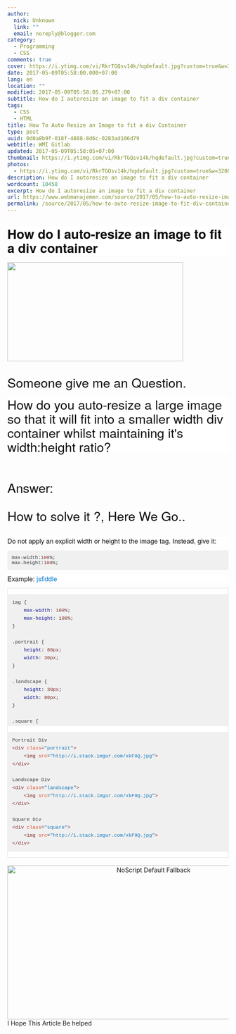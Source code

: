 ```yaml
---
author:
  nick: Unknown
  link: ""
  email: noreply@blogger.com
category:
  - Programming
  - CSS
comments: true
cover: https://i.ytimg.com/vi/RkrTGQsv14k/hqdefault.jpg?custom=true&w=320&h=180&stc=true&jpg444=true&jpgq=90&sp=68&sigh=eCvhWuyCHTD0lyZ0Dhi-6XTOs0c
date: 2017-05-09T05:58:00.000+07:00
lang: en
location: ""
modified: 2017-05-09T05:58:05.279+07:00
subtitle: How do I autoresize an image to fit a div container
tags:
  - CSS
  - HTML
title: How To Auto Resize an Image to fit a div Container
type: post
uuid: 0d0a8b9f-018f-4888-8d6c-0283ad106d79
webtitle: WMI Gitlab
updated: 2017-05-09T05:58:05+07:00
thumbnail: https://i.ytimg.com/vi/RkrTGQsv14k/hqdefault.jpg?custom=true&w=320&h=180&stc=true&jpg444=true&jpgq=90&sp=68&sigh=eCvhWuyCHTD0lyZ0Dhi-6XTOs0c
photos:
  - https://i.ytimg.com/vi/RkrTGQsv14k/hqdefault.jpg?custom=true&w=320&h=180&stc=true&jpg444=true&jpgq=90&sp=68&sigh=eCvhWuyCHTD0lyZ0Dhi-6XTOs0c
description: How do I autoresize an image to fit a div container
wordcount: 10458
excerpt: How do I autoresize an image to fit a div container
url: https://www.webmanajemen.com/source/2017/05/how-to-auto-resize-image-to-fit-div-container.html
permalink: /source/2017/05/how-to-auto-resize-image-to-fit-div-container.html
---
```


<h2 style="background-color: white; border: 0px; box-sizing: border-box; font-stretch: inherit; margin-bottom: 0.8em; padding: 0px; vertical-align: baseline;"><span style="color: #0c0d0e; font-family: &quot;helvetica neue&quot; , &quot;helvetica&quot; , &quot;arial&quot; , sans-serif;"><span style="font-size: 29.1355895996094px; line-height: 32.0779647827148px;">How do I auto-resize an image to fit a div container</span></span></h2><div><span style="color: #0c0d0e; font-family: &quot;helvetica neue&quot; , &quot;helvetica&quot; , &quot;arial&quot; , sans-serif;"><span style="font-size: 29.1355895996094px; line-height: 32.0779647827148px;"><img height="225" src="https://i.ytimg.com/vi/RkrTGQsv14k/hqdefault.jpg?custom=true&amp;w=320&amp;h=180&amp;stc=true&amp;jpg444=true&amp;jpgq=90&amp;sp=68&amp;sigh=eCvhWuyCHTD0lyZ0Dhi-6XTOs0c" width="400"></span></span></div><div><span style="color: #0c0d0e; font-family: &quot;helvetica neue&quot; , &quot;helvetica&quot; , &quot;arial&quot; , sans-serif;"><span style="font-size: 29.1355895996094px; line-height: 32.0779647827148px;"><br></span></span></div><div> <span style="color: #0c0d0e; font-family: &quot;helvetica neue&quot; , &quot;helvetica&quot; , &quot;arial&quot; , sans-serif;"><span style="font-size: 29.1355895996094px; line-height: 32.0779647827148px;">Someone give me an Question.</span></span></div><div><a href="https://www.blogger.com/blogger.g?blogID=2771056599229295027" imageanchor="1" style="clear: left; float: left; margin-bottom: 1em; margin-right: 1em;" rel="noopener noreferer nofollow"></a><br></div><div><div style="background-color: white; border: 0px; box-sizing: border-box; font-family: 'Helvetica Neue', Helvetica, Arial, sans-serif; font-size: 15px; font-stretch: inherit; line-height: 18px; margin-bottom: 0.8em; padding: 0px; vertical-align: baseline;"><span style="color: #0c0d0e; font-family: &quot;helvetica neue&quot; , &quot;helvetica&quot; , &quot;arial&quot; , sans-serif;"><span style="font-size: 29.1355895996094px; line-height: 32.0779647827148px;">How do you auto-resize a large image so that it will fit into a smaller width div container whilst maintaining it's width:height ratio?</span></span></div><span style="color: #0c0d0e; font-family: &quot;helvetica neue&quot; , &quot;helvetica&quot; , &quot;arial&quot; , sans-serif;"><span style="font-size: 29.1355895996094px; line-height: 32.0779647827148px;"> </span></span><br><div><span style="color: #0c0d0e; font-family: &quot;helvetica neue&quot; , &quot;helvetica&quot; , &quot;arial&quot; , sans-serif;"><span style="font-size: 29.1355895996094px; line-height: 32.0779647827148px;"><br></span></span></div><div><span style="color: #0c0d0e; font-family: &quot;helvetica neue&quot; , &quot;helvetica&quot; , &quot;arial&quot; , sans-serif;"><span style="font-size: 29.1355895996094px; line-height: 32.0779647827148px;">Answer:</span></span></div><div><span style="color: #0c0d0e; font-family: &quot;helvetica neue&quot; , &quot;helvetica&quot; , &quot;arial&quot; , sans-serif;"><span style="font-size: 29.1355895996094px; line-height: 32.0779647827148px;"><br></span></span></div></div><div><span style="color: #0c0d0e; font-family: &quot;helvetica neue&quot; , &quot;helvetica&quot; , &quot;arial&quot; , sans-serif;"><span style="font-size: 29.1355895996094px; line-height: 32.0779647827148px;">How to solve it ?, Here We Go..</span></span></div><div><span style="color: #0c0d0e; font-family: &quot;helvetica neue&quot; , &quot;helvetica&quot; , &quot;arial&quot; , sans-serif;"><span style="font-size: 29.1355895996094px; line-height: 32.0779647827148px;"><br></span></span></div><div style="background-color: white; border: 0px; box-sizing: border-box; color: #0c0d0e; font-family: 'Helvetica Neue', Helvetica, Arial, sans-serif; font-size: 15px; font-stretch: inherit; line-height: 18px; margin-bottom: 0.8em; padding: 0px; vertical-align: baseline;">Do not apply an explicit width or height to the image tag. Instead, give it:</div><pre class="default prettyprint prettyprinted" style="background-color: #f0f0f0; border: 0px; box-sizing: border-box; color: #393318; font-family: Consolas, Menlo, Monaco, 'Lucida Console', 'Liberation Mono', 'DejaVu Sans Mono', 'Bitstream Vera Sans Mono', 'Courier New', monospace; font-size: 13px; font-stretch: inherit; line-height: inherit; margin-bottom: 0.8em; max-height: 300px; overflow: auto; padding: 10px; vertical-align: baseline; word-wrap: normal;"><code style="border: 0px; box-sizing: border-box; font-family: Consolas, Menlo, Monaco, 'Lucida Console', 'Liberation Mono', 'DejaVu Sans Mono', 'Bitstream Vera Sans Mono', 'Courier New', monospace; font-stretch: inherit; font-style: inherit; font-variant: inherit; font-weight: inherit; line-height: inherit; margin: 0px; max-height: 300px; overflow: auto; padding: 0px; vertical-align: baseline;"><span class="pln" style="border: 0px; box-sizing: border-box; color: #303336; font-family: inherit; font-size: inherit; font-stretch: inherit; font-style: inherit; font-variant: inherit; font-weight: inherit; line-height: inherit; margin: 0px; padding: 0px; vertical-align: baseline;">max</span><span class="pun" style="border: 0px; box-sizing: border-box; color: #303336; font-family: inherit; font-size: inherit; font-stretch: inherit; font-style: inherit; font-variant: inherit; font-weight: inherit; line-height: inherit; margin: 0px; padding: 0px; vertical-align: baseline;">-</span><span class="pln" style="border: 0px; box-sizing: border-box; color: #303336; font-family: inherit; font-size: inherit; font-stretch: inherit; font-style: inherit; font-variant: inherit; font-weight: inherit; line-height: inherit; margin: 0px; padding: 0px; vertical-align: baseline;">width</span><span class="pun" style="border: 0px; box-sizing: border-box; color: #303336; font-family: inherit; font-size: inherit; font-stretch: inherit; font-style: inherit; font-variant: inherit; font-weight: inherit; line-height: inherit; margin: 0px; padding: 0px; vertical-align: baseline;">:</span><span class="lit" style="border: 0px; box-sizing: border-box; color: #7d2727; font-family: inherit; font-size: inherit; font-stretch: inherit; font-style: inherit; font-variant: inherit; font-weight: inherit; line-height: inherit; margin: 0px; padding: 0px; vertical-align: baseline;">100</span><span class="pun" style="border: 0px; box-sizing: border-box; color: #303336; font-family: inherit; font-size: inherit; font-stretch: inherit; font-style: inherit; font-variant: inherit; font-weight: inherit; line-height: inherit; margin: 0px; padding: 0px; vertical-align: baseline;">%;</span><span class="pln" style="border: 0px; box-sizing: border-box; color: #303336; font-family: inherit; font-size: inherit; font-stretch: inherit; font-style: inherit; font-variant: inherit; font-weight: inherit; line-height: inherit; margin: 0px; padding: 0px; vertical-align: baseline;"><br>max</span><span class="pun" style="border: 0px; box-sizing: border-box; color: #303336; font-family: inherit; font-size: inherit; font-stretch: inherit; font-style: inherit; font-variant: inherit; font-weight: inherit; line-height: inherit; margin: 0px; padding: 0px; vertical-align: baseline;">-</span><span class="pln" style="border: 0px; box-sizing: border-box; color: #303336; font-family: inherit; font-size: inherit; font-stretch: inherit; font-style: inherit; font-variant: inherit; font-weight: inherit; line-height: inherit; margin: 0px; padding: 0px; vertical-align: baseline;">height</span><span class="pun" style="border: 0px; box-sizing: border-box; color: #303336; font-family: inherit; font-size: inherit; font-stretch: inherit; font-style: inherit; font-variant: inherit; font-weight: inherit; line-height: inherit; margin: 0px; padding: 0px; vertical-align: baseline;">:</span><span class="lit" style="border: 0px; box-sizing: border-box; color: #7d2727; font-family: inherit; font-size: inherit; font-stretch: inherit; font-style: inherit; font-variant: inherit; font-weight: inherit; line-height: inherit; margin: 0px; padding: 0px; vertical-align: baseline;">100</span><span class="pun" style="border: 0px; box-sizing: border-box; color: #303336; font-family: inherit; font-size: inherit; font-stretch: inherit; font-style: inherit; font-variant: inherit; font-weight: inherit; line-height: inherit; margin: 0px; padding: 0px; vertical-align: baseline;">%;</span></code></pre><div style="background-color: white; border: 0px; box-sizing: border-box; color: #0c0d0e; font-family: 'Helvetica Neue', Helvetica, Arial, sans-serif; font-size: 15px; font-stretch: inherit; line-height: 18px; margin-bottom: 0.8em; padding: 0px; vertical-align: baseline;">Example:&nbsp;<a href="http://jsfiddle.net/xwrvxser/1/" rel="noopener noreferer nofollow" style="box-sizing: border-box; color: #0077cc; margin-bottom: 0px; text-decoration: none;" target="_blank">jsfiddle</a></div><div style="background-color: white; border: 0px; box-sizing: border-box; color: #0c0d0e; font-family: 'Helvetica Neue', Helvetica, Arial, sans-serif; font-size: 15px; font-stretch: inherit; line-height: 18px; margin-bottom: 0.8em; padding: 0px; vertical-align: baseline;"></div><div class="snippet" data-babel="false" data-console="true" data-hide="false" data-lang="js" style="background-color: white; border: 0px; box-sizing: border-box; color: #0c0d0e; font-family: 'Helvetica Neue', Helvetica, Arial, sans-serif; font-size: 15px; font-stretch: inherit; line-height: 18px; margin: 0px; padding: 0px; vertical-align: baseline;"><div class="snippet-code" style="border: 1px solid rgb(228, 230, 232); box-sizing: border-box; font-family: inherit; font-size: inherit; font-stretch: inherit; font-style: inherit; font-variant: inherit; font-weight: inherit; line-height: inherit; margin: 0px; padding: 0px; vertical-align: baseline;"><pre class="snippet-code-css lang-css prettyprint prettyprinted" style="background-color: #f0f0f0; border: 0px; box-sizing: border-box; color: #393318; font-family: Consolas, Menlo, Monaco, 'Lucida Console', 'Liberation Mono', 'DejaVu Sans Mono', 'Bitstream Vera Sans Mono', 'Courier New', monospace; font-size: 13px; font-stretch: inherit; font-style: inherit; font-variant: inherit; font-weight: inherit; line-height: inherit; margin-bottom: 0.8em; max-height: 300px; overflow: auto; padding: 10px; vertical-align: baseline; word-wrap: normal;"><code style="border: 0px; box-sizing: border-box; font-family: Consolas, Menlo, Monaco, 'Lucida Console', 'Liberation Mono', 'DejaVu Sans Mono', 'Bitstream Vera Sans Mono', 'Courier New', monospace; font-stretch: inherit; font-style: inherit; font-variant: inherit; font-weight: inherit; line-height: inherit; margin: 0px; max-height: 300px; overflow: auto; padding: 0px; vertical-align: baseline;"><span class="pln" style="border: 0px; box-sizing: border-box; color: #303336; font-family: inherit; font-size: inherit; font-stretch: inherit; font-style: inherit; font-variant: inherit; font-weight: inherit; line-height: inherit; margin: 0px; padding: 0px; vertical-align: baseline;">img </span><span class="pun" style="border: 0px; box-sizing: border-box; color: #303336; font-family: inherit; font-size: inherit; font-stretch: inherit; font-style: inherit; font-variant: inherit; font-weight: inherit; line-height: inherit; margin: 0px; padding: 0px; vertical-align: baseline;">{</span><span class="pln" style="border: 0px; box-sizing: border-box; color: #303336; font-family: inherit; font-size: inherit; font-stretch: inherit; font-style: inherit; font-variant: inherit; font-weight: inherit; line-height: inherit; margin: 0px; padding: 0px; vertical-align: baseline;"><br>    </span><span class="kwd" style="border: 0px; box-sizing: border-box; color: #101094; font-family: inherit; font-size: inherit; font-stretch: inherit; font-style: inherit; font-variant: inherit; font-weight: inherit; line-height: inherit; margin: 0px; padding: 0px; vertical-align: baseline;">max-width</span><span class="pun" style="border: 0px; box-sizing: border-box; color: #303336; font-family: inherit; font-size: inherit; font-stretch: inherit; font-style: inherit; font-variant: inherit; font-weight: inherit; line-height: inherit; margin: 0px; padding: 0px; vertical-align: baseline;">:</span><span class="pln" style="border: 0px; box-sizing: border-box; color: #303336; font-family: inherit; font-size: inherit; font-stretch: inherit; font-style: inherit; font-variant: inherit; font-weight: inherit; line-height: inherit; margin: 0px; padding: 0px; vertical-align: baseline;"> </span><span class="lit" style="border: 0px; box-sizing: border-box; color: #7d2727; font-family: inherit; font-size: inherit; font-stretch: inherit; font-style: inherit; font-variant: inherit; font-weight: inherit; line-height: inherit; margin: 0px; padding: 0px; vertical-align: baseline;">100%</span><span class="pun" style="border: 0px; box-sizing: border-box; color: #303336; font-family: inherit; font-size: inherit; font-stretch: inherit; font-style: inherit; font-variant: inherit; font-weight: inherit; line-height: inherit; margin: 0px; padding: 0px; vertical-align: baseline;">;</span><span class="pln" style="border: 0px; box-sizing: border-box; color: #303336; font-family: inherit; font-size: inherit; font-stretch: inherit; font-style: inherit; font-variant: inherit; font-weight: inherit; line-height: inherit; margin: 0px; padding: 0px; vertical-align: baseline;"><br>    </span><span class="kwd" style="border: 0px; box-sizing: border-box; color: #101094; font-family: inherit; font-size: inherit; font-stretch: inherit; font-style: inherit; font-variant: inherit; font-weight: inherit; line-height: inherit; margin: 0px; padding: 0px; vertical-align: baseline;">max-height</span><span class="pun" style="border: 0px; box-sizing: border-box; color: #303336; font-family: inherit; font-size: inherit; font-stretch: inherit; font-style: inherit; font-variant: inherit; font-weight: inherit; line-height: inherit; margin: 0px; padding: 0px; vertical-align: baseline;">:</span><span class="pln" style="border: 0px; box-sizing: border-box; color: #303336; font-family: inherit; font-size: inherit; font-stretch: inherit; font-style: inherit; font-variant: inherit; font-weight: inherit; line-height: inherit; margin: 0px; padding: 0px; vertical-align: baseline;"> </span><span class="lit" style="border: 0px; box-sizing: border-box; color: #7d2727; font-family: inherit; font-size: inherit; font-stretch: inherit; font-style: inherit; font-variant: inherit; font-weight: inherit; line-height: inherit; margin: 0px; padding: 0px; vertical-align: baseline;">100%</span><span class="pun" style="border: 0px; box-sizing: border-box; color: #303336; font-family: inherit; font-size: inherit; font-stretch: inherit; font-style: inherit; font-variant: inherit; font-weight: inherit; line-height: inherit; margin: 0px; padding: 0px; vertical-align: baseline;">;</span><span class="pln" style="border: 0px; box-sizing: border-box; color: #303336; font-family: inherit; font-size: inherit; font-stretch: inherit; font-style: inherit; font-variant: inherit; font-weight: inherit; line-height: inherit; margin: 0px; padding: 0px; vertical-align: baseline;"><br></span><span class="pun" style="border: 0px; box-sizing: border-box; color: #303336; font-family: inherit; font-size: inherit; font-stretch: inherit; font-style: inherit; font-variant: inherit; font-weight: inherit; line-height: inherit; margin: 0px; padding: 0px; vertical-align: baseline;">}</span><span class="pln" style="border: 0px; box-sizing: border-box; color: #303336; font-family: inherit; font-size: inherit; font-stretch: inherit; font-style: inherit; font-variant: inherit; font-weight: inherit; line-height: inherit; margin: 0px; padding: 0px; vertical-align: baseline;"><br><br></span><span class="pun" style="border: 0px; box-sizing: border-box; color: #303336; font-family: inherit; font-size: inherit; font-stretch: inherit; font-style: inherit; font-variant: inherit; font-weight: inherit; line-height: inherit; margin: 0px; padding: 0px; vertical-align: baseline;">.</span><span class="pln" style="border: 0px; box-sizing: border-box; color: #303336; font-family: inherit; font-size: inherit; font-stretch: inherit; font-style: inherit; font-variant: inherit; font-weight: inherit; line-height: inherit; margin: 0px; padding: 0px; vertical-align: baseline;">portrait </span><span class="pun" style="border: 0px; box-sizing: border-box; color: #303336; font-family: inherit; font-size: inherit; font-stretch: inherit; font-style: inherit; font-variant: inherit; font-weight: inherit; line-height: inherit; margin: 0px; padding: 0px; vertical-align: baseline;">{</span><span class="pln" style="border: 0px; box-sizing: border-box; color: #303336; font-family: inherit; font-size: inherit; font-stretch: inherit; font-style: inherit; font-variant: inherit; font-weight: inherit; line-height: inherit; margin: 0px; padding: 0px; vertical-align: baseline;"><br>    </span><span class="kwd" style="border: 0px; box-sizing: border-box; color: #101094; font-family: inherit; font-size: inherit; font-stretch: inherit; font-style: inherit; font-variant: inherit; font-weight: inherit; line-height: inherit; margin: 0px; padding: 0px; vertical-align: baseline;">height</span><span class="pun" style="border: 0px; box-sizing: border-box; color: #303336; font-family: inherit; font-size: inherit; font-stretch: inherit; font-style: inherit; font-variant: inherit; font-weight: inherit; line-height: inherit; margin: 0px; padding: 0px; vertical-align: baseline;">:</span><span class="pln" style="border: 0px; box-sizing: border-box; color: #303336; font-family: inherit; font-size: inherit; font-stretch: inherit; font-style: inherit; font-variant: inherit; font-weight: inherit; line-height: inherit; margin: 0px; padding: 0px; vertical-align: baseline;"> </span><span class="lit" style="border: 0px; box-sizing: border-box; color: #7d2727; font-family: inherit; font-size: inherit; font-stretch: inherit; font-style: inherit; font-variant: inherit; font-weight: inherit; line-height: inherit; margin: 0px; padding: 0px; vertical-align: baseline;">80px</span><span class="pun" style="border: 0px; box-sizing: border-box; color: #303336; font-family: inherit; font-size: inherit; font-stretch: inherit; font-style: inherit; font-variant: inherit; font-weight: inherit; line-height: inherit; margin: 0px; padding: 0px; vertical-align: baseline;">;</span><span class="pln" style="border: 0px; box-sizing: border-box; color: #303336; font-family: inherit; font-size: inherit; font-stretch: inherit; font-style: inherit; font-variant: inherit; font-weight: inherit; line-height: inherit; margin: 0px; padding: 0px; vertical-align: baseline;"><br>    </span><span class="kwd" style="border: 0px; box-sizing: border-box; color: #101094; font-family: inherit; font-size: inherit; font-stretch: inherit; font-style: inherit; font-variant: inherit; font-weight: inherit; line-height: inherit; margin: 0px; padding: 0px; vertical-align: baseline;">width</span><span class="pun" style="border: 0px; box-sizing: border-box; color: #303336; font-family: inherit; font-size: inherit; font-stretch: inherit; font-style: inherit; font-variant: inherit; font-weight: inherit; line-height: inherit; margin: 0px; padding: 0px; vertical-align: baseline;">:</span><span class="pln" style="border: 0px; box-sizing: border-box; color: #303336; font-family: inherit; font-size: inherit; font-stretch: inherit; font-style: inherit; font-variant: inherit; font-weight: inherit; line-height: inherit; margin: 0px; padding: 0px; vertical-align: baseline;"> </span><span class="lit" style="border: 0px; box-sizing: border-box; color: #7d2727; font-family: inherit; font-size: inherit; font-stretch: inherit; font-style: inherit; font-variant: inherit; font-weight: inherit; line-height: inherit; margin: 0px; padding: 0px; vertical-align: baseline;">30px</span><span class="pun" style="border: 0px; box-sizing: border-box; color: #303336; font-family: inherit; font-size: inherit; font-stretch: inherit; font-style: inherit; font-variant: inherit; font-weight: inherit; line-height: inherit; margin: 0px; padding: 0px; vertical-align: baseline;">;</span><span class="pln" style="border: 0px; box-sizing: border-box; color: #303336; font-family: inherit; font-size: inherit; font-stretch: inherit; font-style: inherit; font-variant: inherit; font-weight: inherit; line-height: inherit; margin: 0px; padding: 0px; vertical-align: baseline;"><br></span><span class="pun" style="border: 0px; box-sizing: border-box; color: #303336; font-family: inherit; font-size: inherit; font-stretch: inherit; font-style: inherit; font-variant: inherit; font-weight: inherit; line-height: inherit; margin: 0px; padding: 0px; vertical-align: baseline;">}</span><span class="pln" style="border: 0px; box-sizing: border-box; color: #303336; font-family: inherit; font-size: inherit; font-stretch: inherit; font-style: inherit; font-variant: inherit; font-weight: inherit; line-height: inherit; margin: 0px; padding: 0px; vertical-align: baseline;"><br><br></span><span class="pun" style="border: 0px; box-sizing: border-box; color: #303336; font-family: inherit; font-size: inherit; font-stretch: inherit; font-style: inherit; font-variant: inherit; font-weight: inherit; line-height: inherit; margin: 0px; padding: 0px; vertical-align: baseline;">.</span><span class="pln" style="border: 0px; box-sizing: border-box; color: #303336; font-family: inherit; font-size: inherit; font-stretch: inherit; font-style: inherit; font-variant: inherit; font-weight: inherit; line-height: inherit; margin: 0px; padding: 0px; vertical-align: baseline;">landscape </span><span class="pun" style="border: 0px; box-sizing: border-box; color: #303336; font-family: inherit; font-size: inherit; font-stretch: inherit; font-style: inherit; font-variant: inherit; font-weight: inherit; line-height: inherit; margin: 0px; padding: 0px; vertical-align: baseline;">{</span><span class="pln" style="border: 0px; box-sizing: border-box; color: #303336; font-family: inherit; font-size: inherit; font-stretch: inherit; font-style: inherit; font-variant: inherit; font-weight: inherit; line-height: inherit; margin: 0px; padding: 0px; vertical-align: baseline;"><br>    </span><span class="kwd" style="border: 0px; box-sizing: border-box; color: #101094; font-family: inherit; font-size: inherit; font-stretch: inherit; font-style: inherit; font-variant: inherit; font-weight: inherit; line-height: inherit; margin: 0px; padding: 0px; vertical-align: baseline;">height</span><span class="pun" style="border: 0px; box-sizing: border-box; color: #303336; font-family: inherit; font-size: inherit; font-stretch: inherit; font-style: inherit; font-variant: inherit; font-weight: inherit; line-height: inherit; margin: 0px; padding: 0px; vertical-align: baseline;">:</span><span class="pln" style="border: 0px; box-sizing: border-box; color: #303336; font-family: inherit; font-size: inherit; font-stretch: inherit; font-style: inherit; font-variant: inherit; font-weight: inherit; line-height: inherit; margin: 0px; padding: 0px; vertical-align: baseline;"> </span><span class="lit" style="border: 0px; box-sizing: border-box; color: #7d2727; font-family: inherit; font-size: inherit; font-stretch: inherit; font-style: inherit; font-variant: inherit; font-weight: inherit; line-height: inherit; margin: 0px; padding: 0px; vertical-align: baseline;">30px</span><span class="pun" style="border: 0px; box-sizing: border-box; color: #303336; font-family: inherit; font-size: inherit; font-stretch: inherit; font-style: inherit; font-variant: inherit; font-weight: inherit; line-height: inherit; margin: 0px; padding: 0px; vertical-align: baseline;">;</span><span class="pln" style="border: 0px; box-sizing: border-box; color: #303336; font-family: inherit; font-size: inherit; font-stretch: inherit; font-style: inherit; font-variant: inherit; font-weight: inherit; line-height: inherit; margin: 0px; padding: 0px; vertical-align: baseline;"><br>    </span><span class="kwd" style="border: 0px; box-sizing: border-box; color: #101094; font-family: inherit; font-size: inherit; font-stretch: inherit; font-style: inherit; font-variant: inherit; font-weight: inherit; line-height: inherit; margin: 0px; padding: 0px; vertical-align: baseline;">width</span><span class="pun" style="border: 0px; box-sizing: border-box; color: #303336; font-family: inherit; font-size: inherit; font-stretch: inherit; font-style: inherit; font-variant: inherit; font-weight: inherit; line-height: inherit; margin: 0px; padding: 0px; vertical-align: baseline;">:</span><span class="pln" style="border: 0px; box-sizing: border-box; color: #303336; font-family: inherit; font-size: inherit; font-stretch: inherit; font-style: inherit; font-variant: inherit; font-weight: inherit; line-height: inherit; margin: 0px; padding: 0px; vertical-align: baseline;"> </span><span class="lit" style="border: 0px; box-sizing: border-box; color: #7d2727; font-family: inherit; font-size: inherit; font-stretch: inherit; font-style: inherit; font-variant: inherit; font-weight: inherit; line-height: inherit; margin: 0px; padding: 0px; vertical-align: baseline;">80px</span><span class="pun" style="border: 0px; box-sizing: border-box; color: #303336; font-family: inherit; font-size: inherit; font-stretch: inherit; font-style: inherit; font-variant: inherit; font-weight: inherit; line-height: inherit; margin: 0px; padding: 0px; vertical-align: baseline;">;</span><span class="pln" style="border: 0px; box-sizing: border-box; color: #303336; font-family: inherit; font-size: inherit; font-stretch: inherit; font-style: inherit; font-variant: inherit; font-weight: inherit; line-height: inherit; margin: 0px; padding: 0px; vertical-align: baseline;"><br></span><span class="pun" style="border: 0px; box-sizing: border-box; color: #303336; font-family: inherit; font-size: inherit; font-stretch: inherit; font-style: inherit; font-variant: inherit; font-weight: inherit; line-height: inherit; margin: 0px; padding: 0px; vertical-align: baseline;">}</span><span class="pln" style="border: 0px; box-sizing: border-box; color: #303336; font-family: inherit; font-size: inherit; font-stretch: inherit; font-style: inherit; font-variant: inherit; font-weight: inherit; line-height: inherit; margin: 0px; padding: 0px; vertical-align: baseline;"><br><br></span><span class="pun" style="border: 0px; box-sizing: border-box; color: #303336; font-family: inherit; font-size: inherit; font-stretch: inherit; font-style: inherit; font-variant: inherit; font-weight: inherit; line-height: inherit; margin: 0px; padding: 0px; vertical-align: baseline;">.</span><span class="pln" style="border: 0px; box-sizing: border-box; color: #303336; font-family: inherit; font-size: inherit; font-stretch: inherit; font-style: inherit; font-variant: inherit; font-weight: inherit; line-height: inherit; margin: 0px; padding: 0px; vertical-align: baseline;">square </span><span class="pun" style="border: 0px; box-sizing: border-box; color: #303336; font-family: inherit; font-size: inherit; font-stretch: inherit; font-style: inherit; font-variant: inherit; font-weight: inherit; line-height: inherit; margin: 0px; padding: 0px; vertical-align: baseline;">{</span><span class="pln" style="border: 0px; box-sizing: border-box; color: #303336; font-family: inherit; font-size: inherit; font-stretch: inherit; font-style: inherit; font-variant: inherit; font-weight: inherit; line-height: inherit; margin: 0px; padding: 0px; vertical-align: baseline;"><br>    </span><span class="kwd" style="border: 0px; box-sizing: border-box; color: #101094; font-family: inherit; font-size: inherit; font-stretch: inherit; font-style: inherit; font-variant: inherit; font-weight: inherit; line-height: inherit; margin: 0px; padding: 0px; vertical-align: baseline;">height</span><span class="pun" style="border: 0px; box-sizing: border-box; color: #303336; font-family: inherit; font-size: inherit; font-stretch: inherit; font-style: inherit; font-variant: inherit; font-weight: inherit; line-height: inherit; margin: 0px; padding: 0px; vertical-align: baseline;">:</span><span class="pln" style="border: 0px; box-sizing: border-box; color: #303336; font-family: inherit; font-size: inherit; font-stretch: inherit; font-style: inherit; font-variant: inherit; font-weight: inherit; line-height: inherit; margin: 0px; padding: 0px; vertical-align: baseline;"> </span><span class="lit" style="border: 0px; box-sizing: border-box; color: #7d2727; font-family: inherit; font-size: inherit; font-stretch: inherit; font-style: inherit; font-variant: inherit; font-weight: inherit; line-height: inherit; margin: 0px; padding: 0px; vertical-align: baseline;">75px</span><span class="pun" style="border: 0px; box-sizing: border-box; color: #303336; font-family: inherit; font-size: inherit; font-stretch: inherit; font-style: inherit; font-variant: inherit; font-weight: inherit; line-height: inherit; margin: 0px; padding: 0px; vertical-align: baseline;">;</span><span class="pln" style="border: 0px; box-sizing: border-box; color: #303336; font-family: inherit; font-size: inherit; font-stretch: inherit; font-style: inherit; font-variant: inherit; font-weight: inherit; line-height: inherit; margin: 0px; padding: 0px; vertical-align: baseline;"><br>    </span><span class="kwd" style="border: 0px; box-sizing: border-box; color: #101094; font-family: inherit; font-size: inherit; font-stretch: inherit; font-style: inherit; font-variant: inherit; font-weight: inherit; line-height: inherit; margin: 0px; padding: 0px; vertical-align: baseline;">width</span><span class="pun" style="border: 0px; box-sizing: border-box; color: #303336; font-family: inherit; font-size: inherit; font-stretch: inherit; font-style: inherit; font-variant: inherit; font-weight: inherit; line-height: inherit; margin: 0px; padding: 0px; vertical-align: baseline;">:</span><span class="pln" style="border: 0px; box-sizing: border-box; color: #303336; font-family: inherit; font-size: inherit; font-stretch: inherit; font-style: inherit; font-variant: inherit; font-weight: inherit; line-height: inherit; margin: 0px; padding: 0px; vertical-align: baseline;"> </span><span class="lit" style="border: 0px; box-sizing: border-box; color: #7d2727; font-family: inherit; font-size: inherit; font-stretch: inherit; font-style: inherit; font-variant: inherit; font-weight: inherit; line-height: inherit; margin: 0px; padding: 0px; vertical-align: baseline;">75px</span><span class="pun" style="border: 0px; box-sizing: border-box; color: #303336; font-family: inherit; font-size: inherit; font-stretch: inherit; font-style: inherit; font-variant: inherit; font-weight: inherit; line-height: inherit; margin: 0px; padding: 0px; vertical-align: baseline;">;</span><span class="pln" style="border: 0px; box-sizing: border-box; color: #303336; font-family: inherit; font-size: inherit; font-stretch: inherit; font-style: inherit; font-variant: inherit; font-weight: inherit; line-height: inherit; margin: 0px; padding: 0px; vertical-align: baseline;"><br></span><span class="pun" style="border: 0px; box-sizing: border-box; color: #303336; font-family: inherit; font-size: inherit; font-stretch: inherit; font-style: inherit; font-variant: inherit; font-weight: inherit; line-height: inherit; margin: 0px; padding: 0px; vertical-align: baseline;">}</span></code></pre><pre class="snippet-code-html lang-html prettyprint prettyprinted" style="background-color: #f0f0f0; border: 0px; box-sizing: border-box; color: #393318; font-family: Consolas, Menlo, Monaco, 'Lucida Console', 'Liberation Mono', 'DejaVu Sans Mono', 'Bitstream Vera Sans Mono', 'Courier New', monospace; font-size: 13px; font-stretch: inherit; font-style: inherit; font-variant: inherit; font-weight: inherit; line-height: inherit; max-height: 300px; overflow: auto; padding: 10px; vertical-align: baseline; word-wrap: normal;"><code style="border: 0px; box-sizing: border-box; font-family: Consolas, Menlo, Monaco, 'Lucida Console', 'Liberation Mono', 'DejaVu Sans Mono', 'Bitstream Vera Sans Mono', 'Courier New', monospace; font-stretch: inherit; font-style: inherit; font-variant: inherit; font-weight: inherit; line-height: inherit; margin: 0px; max-height: 300px; overflow: auto; padding: 0px; vertical-align: baseline;"><span class="pln" style="border: 0px; box-sizing: border-box; color: #303336; font-family: inherit; font-size: inherit; font-stretch: inherit; font-style: inherit; font-variant: inherit; font-weight: inherit; line-height: inherit; margin: 0px; padding: 0px; vertical-align: baseline;">Portrait Div<br></span><span class="tag" style="border: 0px; box-sizing: border-box; color: #7d2727; font-family: inherit; font-size: inherit; font-stretch: inherit; font-style: inherit; font-variant: inherit; font-weight: inherit; line-height: inherit; margin: 0px; padding: 0px; vertical-align: baseline;">&lt;div</span><span class="pln" style="border: 0px; box-sizing: border-box; color: #303336; font-family: inherit; font-size: inherit; font-stretch: inherit; font-style: inherit; font-variant: inherit; font-weight: inherit; line-height: inherit; margin: 0px; padding: 0px; vertical-align: baseline;"> </span><span class="atn" style="border: 0px; box-sizing: border-box; color: #e64320; font-family: inherit; font-size: inherit; font-stretch: inherit; font-style: inherit; font-variant: inherit; font-weight: inherit; line-height: inherit; margin: 0px; padding: 0px; vertical-align: baseline;">class</span><span class="pun" style="border: 0px; box-sizing: border-box; color: #303336; font-family: inherit; font-size: inherit; font-stretch: inherit; font-style: inherit; font-variant: inherit; font-weight: inherit; line-height: inherit; margin: 0px; padding: 0px; vertical-align: baseline;">=</span><span class="atv" style="border: 0px; box-sizing: border-box; color: #0f74bd; font-family: inherit; font-size: inherit; font-stretch: inherit; font-style: inherit; font-variant: inherit; font-weight: inherit; line-height: inherit; margin: 0px; padding: 0px; vertical-align: baseline;">"portrait"</span><span class="tag" style="border: 0px; box-sizing: border-box; color: #7d2727; font-family: inherit; font-size: inherit; font-stretch: inherit; font-style: inherit; font-variant: inherit; font-weight: inherit; line-height: inherit; margin: 0px; padding: 0px; vertical-align: baseline;">&gt;</span><span class="pln" style="border: 0px; box-sizing: border-box; color: #303336; font-family: inherit; font-size: inherit; font-stretch: inherit; font-style: inherit; font-variant: inherit; font-weight: inherit; line-height: inherit; margin: 0px; padding: 0px; vertical-align: baseline;"><br>    </span><span class="tag" style="border: 0px; box-sizing: border-box; color: #7d2727; font-family: inherit; font-size: inherit; font-stretch: inherit; font-style: inherit; font-variant: inherit; font-weight: inherit; line-height: inherit; margin: 0px; padding: 0px; vertical-align: baseline;">&lt;img</span><span class="pln" style="border: 0px; box-sizing: border-box; color: #303336; font-family: inherit; font-size: inherit; font-stretch: inherit; font-style: inherit; font-variant: inherit; font-weight: inherit; line-height: inherit; margin: 0px; padding: 0px; vertical-align: baseline;"> </span><span class="atn" style="border: 0px; box-sizing: border-box; color: #e64320; font-family: inherit; font-size: inherit; font-stretch: inherit; font-style: inherit; font-variant: inherit; font-weight: inherit; line-height: inherit; margin: 0px; padding: 0px; vertical-align: baseline;">src</span><span class="pun" style="border: 0px; box-sizing: border-box; color: #303336; font-family: inherit; font-size: inherit; font-stretch: inherit; font-style: inherit; font-variant: inherit; font-weight: inherit; line-height: inherit; margin: 0px; padding: 0px; vertical-align: baseline;">=</span><span class="atv" style="border: 0px; box-sizing: border-box; color: #0f74bd; font-family: inherit; font-size: inherit; font-stretch: inherit; font-style: inherit; font-variant: inherit; font-weight: inherit; line-height: inherit; margin: 0px; padding: 0px; vertical-align: baseline;">"http://i.stack.imgur.com/xkF9Q.jpg"</span><span class="tag" style="border: 0px; box-sizing: border-box; color: #7d2727; font-family: inherit; font-size: inherit; font-stretch: inherit; font-style: inherit; font-variant: inherit; font-weight: inherit; line-height: inherit; margin: 0px; padding: 0px; vertical-align: baseline;">&gt;</span><span class="pln" style="border: 0px; box-sizing: border-box; color: #303336; font-family: inherit; font-size: inherit; font-stretch: inherit; font-style: inherit; font-variant: inherit; font-weight: inherit; line-height: inherit; margin: 0px; padding: 0px; vertical-align: baseline;"><br></span><span class="tag" style="border: 0px; box-sizing: border-box; color: #7d2727; font-family: inherit; font-size: inherit; font-stretch: inherit; font-style: inherit; font-variant: inherit; font-weight: inherit; line-height: inherit; margin: 0px; padding: 0px; vertical-align: baseline;">&lt;/div&gt;</span><span class="pln" style="border: 0px; box-sizing: border-box; color: #303336; font-family: inherit; font-size: inherit; font-stretch: inherit; font-style: inherit; font-variant: inherit; font-weight: inherit; line-height: inherit; margin: 0px; padding: 0px; vertical-align: baseline;"><br><br>Landscape Div<br></span><span class="tag" style="border: 0px; box-sizing: border-box; color: #7d2727; font-family: inherit; font-size: inherit; font-stretch: inherit; font-style: inherit; font-variant: inherit; font-weight: inherit; line-height: inherit; margin: 0px; padding: 0px; vertical-align: baseline;">&lt;div</span><span class="pln" style="border: 0px; box-sizing: border-box; color: #303336; font-family: inherit; font-size: inherit; font-stretch: inherit; font-style: inherit; font-variant: inherit; font-weight: inherit; line-height: inherit; margin: 0px; padding: 0px; vertical-align: baseline;"> </span><span class="atn" style="border: 0px; box-sizing: border-box; color: #e64320; font-family: inherit; font-size: inherit; font-stretch: inherit; font-style: inherit; font-variant: inherit; font-weight: inherit; line-height: inherit; margin: 0px; padding: 0px; vertical-align: baseline;">class</span><span class="pun" style="border: 0px; box-sizing: border-box; color: #303336; font-family: inherit; font-size: inherit; font-stretch: inherit; font-style: inherit; font-variant: inherit; font-weight: inherit; line-height: inherit; margin: 0px; padding: 0px; vertical-align: baseline;">=</span><span class="atv" style="border: 0px; box-sizing: border-box; color: #0f74bd; font-family: inherit; font-size: inherit; font-stretch: inherit; font-style: inherit; font-variant: inherit; font-weight: inherit; line-height: inherit; margin: 0px; padding: 0px; vertical-align: baseline;">"landscape"</span><span class="tag" style="border: 0px; box-sizing: border-box; color: #7d2727; font-family: inherit; font-size: inherit; font-stretch: inherit; font-style: inherit; font-variant: inherit; font-weight: inherit; line-height: inherit; margin: 0px; padding: 0px; vertical-align: baseline;">&gt;</span><span class="pln" style="border: 0px; box-sizing: border-box; color: #303336; font-family: inherit; font-size: inherit; font-stretch: inherit; font-style: inherit; font-variant: inherit; font-weight: inherit; line-height: inherit; margin: 0px; padding: 0px; vertical-align: baseline;"><br>    </span><span class="tag" style="border: 0px; box-sizing: border-box; color: #7d2727; font-family: inherit; font-size: inherit; font-stretch: inherit; font-style: inherit; font-variant: inherit; font-weight: inherit; line-height: inherit; margin: 0px; padding: 0px; vertical-align: baseline;">&lt;img</span><span class="pln" style="border: 0px; box-sizing: border-box; color: #303336; font-family: inherit; font-size: inherit; font-stretch: inherit; font-style: inherit; font-variant: inherit; font-weight: inherit; line-height: inherit; margin: 0px; padding: 0px; vertical-align: baseline;"> </span><span class="atn" style="border: 0px; box-sizing: border-box; color: #e64320; font-family: inherit; font-size: inherit; font-stretch: inherit; font-style: inherit; font-variant: inherit; font-weight: inherit; line-height: inherit; margin: 0px; padding: 0px; vertical-align: baseline;">src</span><span class="pun" style="border: 0px; box-sizing: border-box; color: #303336; font-family: inherit; font-size: inherit; font-stretch: inherit; font-style: inherit; font-variant: inherit; font-weight: inherit; line-height: inherit; margin: 0px; padding: 0px; vertical-align: baseline;">=</span><span class="atv" style="border: 0px; box-sizing: border-box; color: #0f74bd; font-family: inherit; font-size: inherit; font-stretch: inherit; font-style: inherit; font-variant: inherit; font-weight: inherit; line-height: inherit; margin: 0px; padding: 0px; vertical-align: baseline;">"http://i.stack.imgur.com/xkF9Q.jpg"</span><span class="tag" style="border: 0px; box-sizing: border-box; color: #7d2727; font-family: inherit; font-size: inherit; font-stretch: inherit; font-style: inherit; font-variant: inherit; font-weight: inherit; line-height: inherit; margin: 0px; padding: 0px; vertical-align: baseline;">&gt;</span><span class="pln" style="border: 0px; box-sizing: border-box; color: #303336; font-family: inherit; font-size: inherit; font-stretch: inherit; font-style: inherit; font-variant: inherit; font-weight: inherit; line-height: inherit; margin: 0px; padding: 0px; vertical-align: baseline;"><br></span><span class="tag" style="border: 0px; box-sizing: border-box; color: #7d2727; font-family: inherit; font-size: inherit; font-stretch: inherit; font-style: inherit; font-variant: inherit; font-weight: inherit; line-height: inherit; margin: 0px; padding: 0px; vertical-align: baseline;">&lt;/div&gt;</span><span class="pln" style="border: 0px; box-sizing: border-box; color: #303336; font-family: inherit; font-size: inherit; font-stretch: inherit; font-style: inherit; font-variant: inherit; font-weight: inherit; line-height: inherit; margin: 0px; padding: 0px; vertical-align: baseline;"><br><br>Square Div<br></span><span class="tag" style="border: 0px; box-sizing: border-box; color: #7d2727; font-family: inherit; font-size: inherit; font-stretch: inherit; font-style: inherit; font-variant: inherit; font-weight: inherit; line-height: inherit; margin: 0px; padding: 0px; vertical-align: baseline;">&lt;div</span><span class="pln" style="border: 0px; box-sizing: border-box; color: #303336; font-family: inherit; font-size: inherit; font-stretch: inherit; font-style: inherit; font-variant: inherit; font-weight: inherit; line-height: inherit; margin: 0px; padding: 0px; vertical-align: baseline;"> </span><span class="atn" style="border: 0px; box-sizing: border-box; color: #e64320; font-family: inherit; font-size: inherit; font-stretch: inherit; font-style: inherit; font-variant: inherit; font-weight: inherit; line-height: inherit; margin: 0px; padding: 0px; vertical-align: baseline;">class</span><span class="pun" style="border: 0px; box-sizing: border-box; color: #303336; font-family: inherit; font-size: inherit; font-stretch: inherit; font-style: inherit; font-variant: inherit; font-weight: inherit; line-height: inherit; margin: 0px; padding: 0px; vertical-align: baseline;">=</span><span class="atv" style="border: 0px; box-sizing: border-box; color: #0f74bd; font-family: inherit; font-size: inherit; font-stretch: inherit; font-style: inherit; font-variant: inherit; font-weight: inherit; line-height: inherit; margin: 0px; padding: 0px; vertical-align: baseline;">"square"</span><span class="tag" style="border: 0px; box-sizing: border-box; color: #7d2727; font-family: inherit; font-size: inherit; font-stretch: inherit; font-style: inherit; font-variant: inherit; font-weight: inherit; line-height: inherit; margin: 0px; padding: 0px; vertical-align: baseline;">&gt;</span><span class="pln" style="border: 0px; box-sizing: border-box; color: #303336; font-family: inherit; font-size: inherit; font-stretch: inherit; font-style: inherit; font-variant: inherit; font-weight: inherit; line-height: inherit; margin: 0px; padding: 0px; vertical-align: baseline;"><br>    </span><span class="tag" style="border: 0px; box-sizing: border-box; color: #7d2727; font-family: inherit; font-size: inherit; font-stretch: inherit; font-style: inherit; font-variant: inherit; font-weight: inherit; line-height: inherit; margin: 0px; padding: 0px; vertical-align: baseline;">&lt;img</span><span class="pln" style="border: 0px; box-sizing: border-box; color: #303336; font-family: inherit; font-size: inherit; font-stretch: inherit; font-style: inherit; font-variant: inherit; font-weight: inherit; line-height: inherit; margin: 0px; padding: 0px; vertical-align: baseline;"> </span><span class="atn" style="border: 0px; box-sizing: border-box; color: #e64320; font-family: inherit; font-size: inherit; font-stretch: inherit; font-style: inherit; font-variant: inherit; font-weight: inherit; line-height: inherit; margin: 0px; padding: 0px; vertical-align: baseline;">src</span><span class="pun" style="border: 0px; box-sizing: border-box; color: #303336; font-family: inherit; font-size: inherit; font-stretch: inherit; font-style: inherit; font-variant: inherit; font-weight: inherit; line-height: inherit; margin: 0px; padding: 0px; vertical-align: baseline;">=</span><span class="atv" style="border: 0px; box-sizing: border-box; color: #0f74bd; font-family: inherit; font-size: inherit; font-stretch: inherit; font-style: inherit; font-variant: inherit; font-weight: inherit; line-height: inherit; margin: 0px; padding: 0px; vertical-align: baseline;">"http://i.stack.imgur.com/xkF9Q.jpg"</span><span class="tag" style="border: 0px; box-sizing: border-box; color: #7d2727; font-family: inherit; font-size: inherit; font-stretch: inherit; font-style: inherit; font-variant: inherit; font-weight: inherit; line-height: inherit; margin: 0px; padding: 0px; vertical-align: baseline;">&gt;</span><span class="pln" style="border: 0px; box-sizing: border-box; color: #303336; font-family: inherit; font-size: inherit; font-stretch: inherit; font-style: inherit; font-variant: inherit; font-weight: inherit; line-height: inherit; margin: 0px; padding: 0px; vertical-align: baseline;"><br></span><span class="tag" style="border: 0px; box-sizing: border-box; color: #7d2727; font-family: inherit; font-size: inherit; font-stretch: inherit; font-style: inherit; font-variant: inherit; font-weight: inherit; line-height: inherit; margin: 0px; padding: 0px; vertical-align: baseline;">&lt;/div&gt;</span></code></pre></div></div><style amp-custom="">.thumb-post{text-align:center;margin:0;padding:0;width:100%} .thumb-post amp-img{width:100%;max-width:100%;height:auto;min-height:450px;max-height:600px;margin:0} </style>  <br><div class="thumb-post"><noscript><img src="https://scontent.fsub2-1.fna.fbcdn.net/v/t1.0-9/fr/cp0/e15/q65/17796846_1773189839677671_6977008867135609966_n.png.jpg?efg=eyJpIjoidCJ9&amp;oh=292c21d1c58e8e185a8d6c63dec60c5a&amp;oe=5957C4B8" width="650" height="350" alt="NoScript Default Fallback" title="default fallback"></noscript> </div>I Hope This Article Be helped
